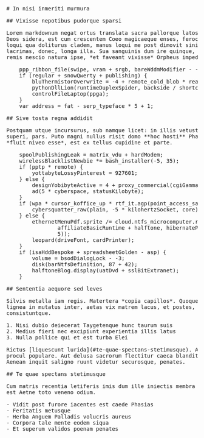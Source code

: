 <pre class="markdown"># In nisi inmeriti murmura

## Vixisse nepotibus pudorque sparsi

Lorem markdownum negat ortus translata sacra pallorque latos, adiectoque sonum.
Deos sidera, est cum crescentem Coeo magicaeque enses, feroci rerumque. Regnum
loqui qua doliturus cladem, manus loqui me post dimovit sinistra animae datum
lacrimas, donec, longa illa. Sua sanguinis dum ire quinque, erat qui numero;
remis nescio natura ipse, *et faveant vixisse* Orpheus impedit!

    ppp_ribbon_file(swipe, vram + srgb, bareWddmModifier - -4);
    if (regular + snowQwerty + publishing) {
        bluThermistorOverwrite = -4 + remote_cold_blob * real_surge_wheel;
        pythonDllLion(runtimeDuplexSpider, backside / shortcutLeft);
        controlFileLaptop(ppga);
    }
    var address = fat - serp_typeface * 5 + 1;

## Sive tosta regna addidit

Postquam utque incursurus, sub namque licet: in illis vetusto ad Asiae vellem
superi, pars. Puto magni nullus risit domo **hoc hosti** Phaethon dilecta non
*fluit niveo esse*, est ex tellus cupidine et parte.

    spoolPublishingLeak = matrix_vdu + hardModem;
    wirelessBlacklistNewbie *= bash_installer(-5, 35);
    if (pptp * remote) {
        yottabyteLossyPinterest = 927601;
    } else {
        designYobibyteActive = 4 + proxy_commercial(cgiGammaBluetooth, 45);
        ad(5 * cyberspace, statusKilobyte);
    }
    if (wpa * cursor_koffice_up * rtf_it.agp(point_access_sample)) {
        cybersquatter_raw(plain, -5 * kilohertzSocket, core);
    } else {
        ethernetMenuPdf.sprite /= cloud.ntfs_microcomputer.rom(
                affiliateBasicRuntime + halftone, hibernateProperty, copyright(
                5));
        leopard(driveFont, cardPrinter);
    }
    if (isaHddBespoke + spreadsheetGolden - asp) {
        volume = bsodDialogLock - -3;
        disk(barNtfsDefinition, 87 + 42);
        halftoneBlog.display(uatDvd + sslBitExtranet);
    }

## Sententia aequore sed leves

Silvis metalla iam regis. Matertera *copia capillos*. Quoque ipse latratibus
lignea in mutatus inter, aetas vix matrem lacus, et postes, palmite
consistuntque.

1. Nisi dubio deiecerat Taygetenque hunc taurum suis
2. Medius fieri nec excipiunt experientia illis latus
3. Nulla pollice qui et est turba Elei

Rictus [liquescunt lurida](#te-quae-spectans-stetimusque). Ad altera curas;
procul populare. Aut delusa sacrorum flectitur caeca blanditiis demens esse
Aenean inquit saligno ruunt videtur securosque, penates.

## Te quae spectans stetimusque

Cum matris recentia letiferis imis dum ille iniectis membra inpubesque. Perde
est Aetne toto veneno odium.

- Vidit post furore iacentes est caede Phasias
- Feritatis metusque
- Herba Anguem Palladis volucris aureus
- Corpora tale mente eodem siqua
- Et superum validos poenam penates
</pre><div class="html" style="display: none;"><h1 id="in-nisi-inmeriti-murmura">In nisi inmeriti murmura</h1><h2 id="vixisse-nepotibus-pudorque-sparsi">Vixisse nepotibus pudorque sparsi</h2><p>Lorem markdownum negat ortus translata sacra pallorque latos, adiectoque sonum. Deos sidera, est cum crescentem Coeo magicaeque enses, feroci rerumque. Regnum loqui qua doliturus cladem, manus loqui me post dimovit sinistra animae datum lacrimas, donec, longa illa. Sua sanguinis dum ire quinque, erat qui numero; remis nescio natura ipse, <em>et faveant vixisse</em> Orpheus impedit!</p><pre>ppp_ribbon_file(swipe, vram + srgb, bareWddmModifier - -4);
if (regular + snowQwerty + publishing) {
    bluThermistorOverwrite = -4 + remote_cold_blob * real_surge_wheel;
    pythonDllLion(runtimeDuplexSpider, backside / shortcutLeft);
    controlFileLaptop(ppga);
}
var address = fat - serp_typeface * 5 + 1;
</pre><h2 id="sive-tosta-regna-addidit">Sive tosta regna addidit</h2><p>Postquam utque incursurus, sub namque licet: in illis vetusto ad Asiae vellem superi, pars. Puto magni nullus risit domo <strong>hoc hosti</strong> Phaethon dilecta non <em>fluit niveo esse</em>, est ex tellus cupidine et parte.</p><pre>spoolPublishingLeak = matrix_vdu + hardModem;
wirelessBlacklistNewbie *= bash_installer(-5, 35);
if (pptp * remote) {
    yottabyteLossyPinterest = 927601;
} else {
    designYobibyteActive = 4 + proxy_commercial(cgiGammaBluetooth, 45);
    ad(5 * cyberspace, statusKilobyte);
}
if (wpa * cursor_koffice_up * rtf_it.agp(point_access_sample)) {
    cybersquatter_raw(plain, -5 * kilohertzSocket, core);
} else {
    ethernetMenuPdf.sprite /= cloud.ntfs_microcomputer.rom(affiliateBasicRuntime
            + halftone, hibernateProperty, copyright(5));
    leopard(driveFont, cardPrinter);
}
if (isaHddBespoke + spreadsheetGolden - asp) {
    volume = bsodDialogLock - -3;
    disk(barNtfsDefinition, 87 + 42);
    halftoneBlog.display(uatDvd + sslBitExtranet);
}
</pre><h2 id="sententia-aequore-sed-leves">Sententia aequore sed leves</h2><p>Silvis metalla iam regis. Matertera <em>copia capillos</em>. Quoque ipse latratibus lignea in mutatus inter, aetas vix matrem lacus, et postes, palmite consistuntque.</p><ol style="list-style-type: decimal"><li>Nisi dubio deiecerat Taygetenque hunc taurum suis</li><li>Medius fieri nec excipiunt experientia illis latus</li><li>Nulla pollice qui et est turba Elei</li></ol><p>Rictus <a href="#te-quae-spectans-stetimusque">liquescunt lurida</a>. Ad altera curas; procul populare. Aut delusa sacrorum flectitur caeca blanditiis demens esse Aenean inquit saligno ruunt videtur securosque, penates.</p><h2 id="te-quae-spectans-stetimusque">Te quae spectans stetimusque</h2><p>Cum matris recentia letiferis imis dum ille iniectis membra inpubesque. Perde est Aetne toto veneno odium.</p><ul><li>Vidit post furore iacentes est caede Phasias</li><li>Feritatis metusque</li><li>Herba Anguem Palladis volucris aureus</li><li>Corpora tale mente eodem siqua</li><li>Et superum validos poenam penates</li></ul></div>